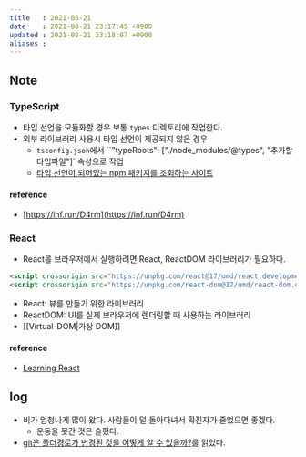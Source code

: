 ```yaml
---
title   : 2021-08-21
date    : 2021-08-21 23:17:45 +0900
updated : 2021-08-21 23:18:07 +0900
aliases : 
---  
```

## Note
### TypeScript
- 타입 선언을 모듈화할 경우 보통 `types` 디렉토리에 작업한다.
- 외부 라이브러리 사용시 타입 선언이 제공되지 않은 경우
	- `tsconfig.json`에서 ``"typeRoots": ["./node_modules/@types", "추가할 타입파일"]` 속성으로 작업
	- [타입 선언이 되어있는 npm 패키지를 조회하는 사이트](https://www.typescriptlang.org/dt/search)

#### reference
- [https://inf.run/D4rm](https://inf.run/D4rm)

### React
- React를 브라우저에서 실행하려면 React, ReactDOM 라이브러리가 필요하다.
```html
<script crossorigin src="https://unpkg.com/react@17/umd/react.development.js"></script>
<script crossorigin src="https://unpkg.com/react-dom@17/umd/react-dom.development.js"></script>
```
- React: 뷰를 만들기 위한 라이브러리
- ReactDOM: UI를 실제 브라우저에 렌더링할 때 사용하는 라이브러리
- [[Virtual-DOM|가상 DOM]]
#### reference
- [Learning React](http://www.kyobobook.co.kr/product/detailViewKor.laf?ejkGb=KOR&mallGb=KOR&barcode=9791162240373&orderClick=LAG&Kc=)
## log 
- 비가 엄청나게 많이 왔다. 사람들이 덜 돌아다녀서 확진자가 줄었으면 좋겠다.
  - 운동을 못간 것은 슬펐다.
- [git은 폴더경로가 변경된 것을 어떻게 알 수 있을까?](https://tir.netlify.app/Dev/how-can-git-know-that-the-folder-path-has-changed)를 읽었다. 
